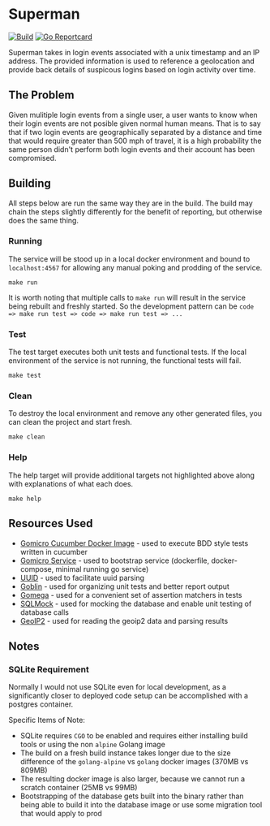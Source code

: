 # Superman
[![Build](https://github.com/dan9186/superman/workflows/Build/badge.svg?branch=master)](https://github.com/dan9186/superman/actions?query=workflow%3ABuild)
[![Go Reportcard](https://goreportcard.com/badge/github.com/dan9186/superman)](https://goreportcard.com/report/github.com/dan9186/superman)

Superman takes in login events associated with a unix timestamp and an IP address. The provided information is used to reference a geolocation and provide back details of suspicous logins based on login activity over time.

## The Problem

Given mulitiple login events from a single user, a user wants to know when their login events are not posible given normal human means. That is to say that if two login events are geographically separated by a distance and time that would require greater than 500 mph of travel, it is a high probability the same person didn't perform both login events and their account has been compromised.

## Building
All steps below are run the same way they are in the build. The build may chain the steps slightly differently for the benefit of reporting, but otherwise does the same thing.

### Running

The service will be stood up in a local docker environment and bound to `localhost:4567` for allowing any manual poking and prodding of the service.

```
make run
```

It is worth noting that multiple calls to `make run` will result in the service being rebuilt and freshly started. So the development pattern can be `code => make run test => code => make run test => ...`

### Test

The test target executes both unit tests and functional tests. If the local environment of the service is not running, the functional tests will fail.

```
make test
```

### Clean

To destroy the local environment and remove any other generated files, you can clean the project and start fresh.

```
make clean
```

### Help

The help target will provide additional targets not highlighted above along with explanations of what each does.

```
make help
```


## Resources Used

* [Gomicro Cucumber Docker Image](https://github.com/gomicro/docker-cucumber) - used to execute BDD style tests written in cucumber
* [Gomicro Service](https://github.com/gomicro/service) - used to bootstrap service (dockerfile, docker-compose, minimal running go service)
* [UUID](https://github.com/google/uuid) - used to facilitate uuid parsing
* [Goblin](https://github.com/franela/goblin) - used for organizing unit tests and better report output
* [Gomega](https://github.com/onsi/gomega) - used for a convenient set of assertion matchers in tests
* [SQLMock](https://github.com/DATA-DOG/go-sqlmock) - used for mocking the database and enable unit testing of database calls
* [GeoIP2]("github.com/oschwald/geoip2-golang") - used for reading the geoip2 data and parsing results

## Notes

### SQLite Requirement

Normally I would not use SQLite even for local development, as a significantly closer to deployed code setup can be accomplished with a postgres container.

Specific Items of Note:

* SQLite requires `CGO` to be enabled and requires either installing build tools or using the non `alpine` Golang image
* The build on a fresh build instance takes longer due to the size difference of the `golang-alpine` vs `golang` docker images (370MB vs 809MB)
* The resulting docker image is also larger, because we cannot run a scratch container (25MB vs 99MB)
* Bootstrapping of the database gets built into the binary rather than being able to build it into the database image or use some migration tool that would apply to prod
